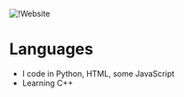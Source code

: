 ![!Website](https://img.shields.io/website?label=https://osticals.xyz&style=for-the-badge&url=https%3A%2F%2Fcodestackr.com)

# Languages
- I code in Python, HTML, some JavaScript
- Learning C++
